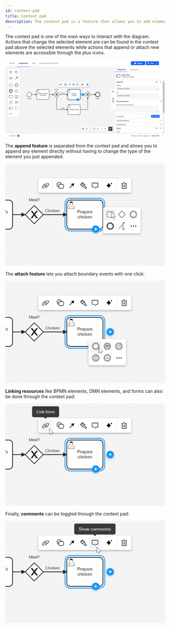 ```yaml
---
id: context-pad
title: Context pad
description: The context pad is a feature that allows you to add elements to your diagram and perform actions on elements.
---
```


The context pad is one of the main ways to interact with the diagram. Actions that change the selected element are can be found in the context pad above the selected elements while actions that append or attach new elements are accessible through the plus icons.

![context pad overview](img/context-pad/overview.png)

The **append feature** is separated from the context pad and allows you to append any element directly without having to change the type of the element you just appended:

![append element icon](img/context-pad/append-element.png)

The **attach feature** lets you attach boundary events with one click:

![append boundary event](img/context-pad/append-boundary-event.png)

**Linking resources** like BPMN elements, DMN elements, and forms can also be done through the context pad:

![link form](img/context-pad/linking.png)

Finally, **comments** can be toggled through the context pad:

![show comments icon](img/context-pad/comments.png)
